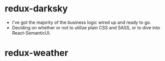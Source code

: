 # redux-darksky

* I've got the majority of the business logic wired up and ready to go.
* Deciding on whether or not to utilize plain CSS and SASS, or to dive into React-SemanticUI.
# redux-weather
